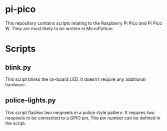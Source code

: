 # pi-pico
This repository contains scripts relating to the Raspberry Pi Pico and Pi Pico W. They are most likely to be written in MicroPython.

# Scripts
## blink.py
This script blinks the on-board LED. It doesn't require any additional hardware.
## police-lights.py
This script flashes two neopixels in a police style pattern. It requires two neopixels to be connected to a GPIO pin, The pin number can be defined in the script.